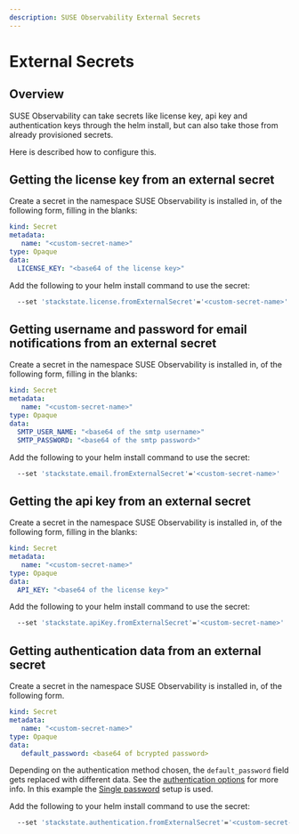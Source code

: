 ```yaml
---
description: SUSE Observability External Secrets
---
```


# External Secrets

## Overview

SUSE Observability can take secrets like license key, api key and authentication keys through the helm install, but can also take those from already provisioned secrets.

Here is described how to configure this.

## Getting the license key from an external secret

Create a secret in the namespace SUSE Observability is installed in, of the following form, filling in the blanks:

```yaml
kind: Secret
metadata:
   name: "<custom-secret-name>"
type: Opaque
data:
  LICENSE_KEY: "<base64 of the license key>"
```

Add the following to your helm install command to use the secret:

```bash
  --set 'stackstate.license.fromExternalSecret'='<custom-secret-name>'
```

## Getting username and password for email notifications from an external secret

Create a secret in the namespace SUSE Observability is installed in, of the following form, filling in the blanks:

```yaml
kind: Secret
metadata:
   name: "<custom-secret-name>"
type: Opaque
data:
  SMTP_USER_NAME: "<base64 of the smtp username>"
  SMTP_PASSWORD: "<base64 of the smtp password>"
```

Add the following to your helm install command to use the secret:

```bash
  --set 'stackstate.email.fromExternalSecret'='<custom-secret-name>'
```

## Getting the api key from an external secret

Create a secret in the namespace SUSE Observability is installed in, of the following form, filling in the blanks:

```yaml
kind: Secret
metadata:
   name: "<custom-secret-name>"
type: Opaque
data:
  API_KEY: "<base64 of the license key>"
```

Add the following to your helm install command to use the secret:

```bash
  --set 'stackstate.apiKey.fromExternalSecret'='<custom-secret-name>'
```

## Getting authentication data from an external secret

Create a secret in the namespace SUSE Observability is installed in, of the following form.

```yaml
kind: Secret
metadata:
   name: "<custom-secret-name>"
type: Opaque
data:
   default_password: <base64 of bcrypted password>
```

Depending on the authentication method chosen, the `default_password` field gets replaced with different data. See the [authentication options](/setup/security/authentication/authentication_options.md) for more info. In this example the [Single password](/setup/security/authentication/single_password.md) setup is used.

Add the following to your helm install command to use the secret:

```bash
  --set 'stackstate.authentication.fromExternalSecret'='<custom-secret-name>'
```
